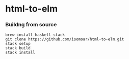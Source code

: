 # html-to-elm

### Buildng from source

```
brew install haskell-stack
git clone https://github.com/isomoar/html-to-elm.git
stack setup
stack build
stack install
```


